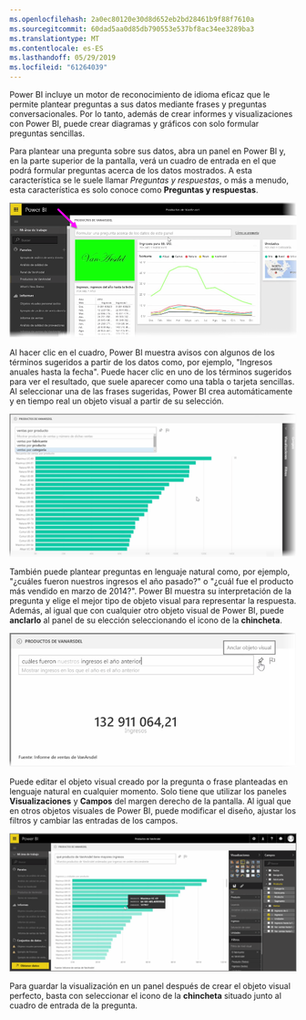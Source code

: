 ```yaml
---
ms.openlocfilehash: 2a0ec80120e30d8d652eb2bd28461b9f88f7610a
ms.sourcegitcommit: 60dad5aa0d85db790553e537bf8ac34ee3289ba3
ms.translationtype: MT
ms.contentlocale: es-ES
ms.lasthandoff: 05/29/2019
ms.locfileid: "61264039"
---
```

Power BI incluye un motor de reconocimiento de idioma eficaz que le permite plantear preguntas a sus datos mediante frases y preguntas conversacionales. Por lo tanto, además de crear informes y visualizaciones con Power BI, puede crear diagramas y gráficos con solo formular preguntas sencillas.

Para plantear una pregunta sobre sus datos, abra un panel en Power BI y, en la parte superior de la pantalla, verá un cuadro de entrada en el que podrá formular preguntas acerca de los datos mostrados. A esta característica se le suele llamar *Preguntas y respuestas*, o más a menudo, esta característica es solo conoce como **Preguntas y respuestas**.

![](media/4-3-asking-questions-natural-language/4-3_1.png)

Al hacer clic en el cuadro, Power BI muestra avisos con algunos de los términos sugeridos a partir de los datos como, por ejemplo, "Ingresos anuales hasta la fecha". Puede hacer clic en uno de los términos sugeridos para ver el resultado, que suele aparecer como una tabla o tarjeta sencillas. Al seleccionar una de las frases sugeridas, Power BI crea automáticamente y en tiempo real un objeto visual a partir de su selección.

![](media/4-3-asking-questions-natural-language/4-3_2.png)

También puede plantear preguntas en lenguaje natural como, por ejemplo, "¿cuáles fueron nuestros ingresos el año pasado?" o "¿cuál fue el producto más vendido en marzo de 2014?". Power BI muestra su interpretación de la pregunta y elige el mejor tipo de objeto visual para representar la respuesta. Además, al igual que con cualquier otro objeto visual de Power BI, puede **anclarlo** al panel de su elección seleccionando el icono de la **chincheta**.

![](media/4-3-asking-questions-natural-language/4-3_3.png)

Puede editar el objeto visual creado por la pregunta o frase planteadas en lenguaje natural en cualquier momento. Solo tiene que utilizar los paneles **Visualizaciones** y **Campos** del margen derecho de la pantalla. Al igual que en otros objetos visuales de Power BI, puede modificar el diseño, ajustar los filtros y cambiar las entradas de los campos.

![](media/4-3-asking-questions-natural-language/4-3_4.png)

Para guardar la visualización en un panel después de crear el objeto visual perfecto, basta con seleccionar el icono de la **chincheta** situado junto al cuadro de entrada de la pregunta.


